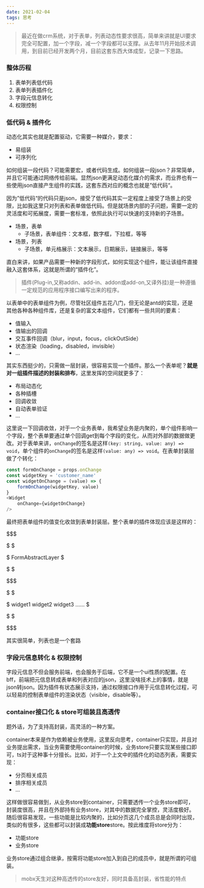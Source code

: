 ```yaml
---
date: 2021-02-04
tags: 思考
---
```


> 最近在做crm系统，对于表单，列表动态性要求很高，简单来讲就是UI要求完全可配置，加一个字段，减一个字段都可以支撑。从去年11月开始技术调用，到目前已经开发两个月，目前这套东西大体成型，记录一下思路。

### 整体历程

1. 表单列表低代码
2. 表单列表插件化
3. 字段元信息转化
4. 权限控制

### 低代码 & 插件化

动态化其实也就是配置驱动，它需要一种媒介，要求：

- 易组装
- 可序列化

如何组装一段代码？可能需要宏，或者代码生成。如何组装一段json？非常简单，并且它可能通过网络传给前端。显然json更满足动态化媒介的需求，而业界也有一些使用json直接产生组件的实践，这套东西对应的概念也就是”低代码“。

因为”低代码“的代码只是json，接受了低代码其实一定程度上接受了场景上的受限，比如我这里只对列表和表单做低代码。但是就场景内部的子问题，需要一定的灵活度和可拓展度，需要一套标准，依照此执行可以快速的支持新的子场景。

- 场景，表单
    - 子场景，表单组件：文本框，数字框，下拉框，等等
- 场景，列表
    - 子场景，单元格展示：文本展示，日期展示，链接展示，等等

直白来讲，如果产品需要一种新的字段形式，如何实现这个组件，能让该组件直接融入这套体系，这就是所谓的“插件化”。

> 插件(Plug-in,又称addin、add-in、addon或add-on,又译外挂)是一种遵循一定规范的应用程序接口编写出来的程序。

以表单中的表单组件为例，尽管社区组件五花八门，但无论是antd的实现，还是其他各种各种组件库，还是复杂的富文本组件，它们都有一些共同的要素：

- 值输入
- 值输出的回调
- 交互事件回调（blur，input，focus，clickOutSide）
- 状态渲染（loading，disabled，invisible）
- ...

其实东西挺少的，只需做一层封装，很容易实现一个插件。那么一个表单呢？**就是对一组插件描述的封装和排布**，这里发挥的空间就更多了：

- 布局动态化
- 各种插槽
- 回调收敛
- 自动表单验证
- ...

这里说一下回调收敛，对于一个业务表单，我希望业务是内聚的，单个组件影响一个字段，整个表单要通过单个回调get到每个字段的变化，从而对外部的数据做更改。对于表单来讲，`onChange`的签名是这样`(key: string, value: any) => void`，单个组件的`onChange`的签名是这样`(value: any) => void`。在表单封装层做了个转化：

```js
const formOnChange = props.onChange
const widgetKey = 'customer_name'
const widgetOnChange = (value) => {
    formOnChange(widgetKey, value)
}
<Widget
    onChange={widgetOnChange}
/>
```

最终把表单组件的值变化收敛到表单封装层。整个表单的插件体现应该是这样的：

$$$$$$$$$$$$$$$$$$$$$$$$$$$$$$$$$$$$$$$

$                                     $

$          FormAbstractLayer          $

$                                     $

$$$$$$$$$$$$$$$$$$$$$$$$$$$$$$$$$$$$$$$

$                                     $

$ widget1  widget2  widget3  ......   $

$                                     $

$$$$$$$$$$$$$$$$$$$$$$$$$$$$$$$$$$$$$$$

其实很简单，列表也是一个套路

### 字段元信息转化 & 权限控制

字段元信息不但会服务前端，也会服务于后端，它不是一个ui性质的配置。在bff，前端把元信息转成表单和列表对应的json，这里没啥技术上的事情，就是json转json。因为插件有状态展示支持，通过权限接口作用于元信息转化过程，可以轻易的控制表单组件的渲染状态（visible，disable等）。

### container接口化 & store可组装且高透传

题外话，为了支持高封装，高灵活的一种方案。

container本来是作为依赖被业务使用，这里反向思考，container只实现，并且对业务提出需求，当业务需要使用container的时候，业务store只要实现某些接口即可，ts对于这种事十分擅长。比如，对于一个上文中的插件化的动态列表，需要实现：

- 分页相关成员
- 排序相关成员
- ...

这样做很容易做到，从业务store到container，只需要透传一个业务store即可，封装度很高，并且在外部持有业务store，对其中的数据完全掌控，灵活度极好。随后很容易发现，一些功能是比较内聚的，比如分页这几个成员总是会同时出现，类似的有很多，这些都可以封装成**功能store**store。按此维度将store分为：

- 功能store
- 业务store

业务store通过组合继承，按需将功能store加入到自己的成员中，就是所谓的可组装。

> mobx天生对这种高透传的store友好，同时具备高封装，省性能的特点
